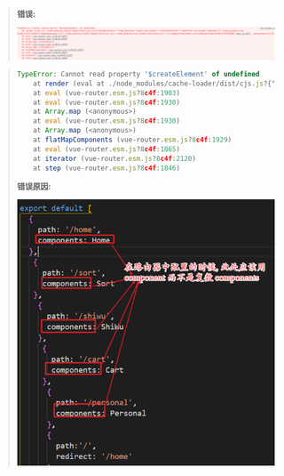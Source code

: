 > **错误:**
>
> ![1568736386892](images/1568736386892.png)

> ```js
> TypeError: Cannot read property '$createElement' of undefined
>     at render (eval at ./node_modules/cache-loader/dist/cjs.js?{"cacheDirectory":"node_modules/.cache/vue-loader","cacheIdentifier":"6ed7f7af-vue-loader-template"}!./node_modules/vue-loader/lib/loaders/templateLoader.js?!./node_modules/cache-loader/dist/cjs.js?!./node_modules/vue-loader/lib/index.js?!./src/pages/Home/Home.vue?vue&type=template&id=3bf6d6bb& (app.js:927), <anonymous>:6:16)
>     at eval (vue-router.esm.js?8c4f:1903)
>     at eval (vue-router.esm.js?8c4f:1930)
>     at Array.map (<anonymous>)
>     at eval (vue-router.esm.js?8c4f:1930)
>     at Array.map (<anonymous>)
>     at flatMapComponents (vue-router.esm.js?8c4f:1929)
>     at eval (vue-router.esm.js?8c4f:1865)
>     at iterator (vue-router.esm.js?8c4f:2120)
>     at step (vue-router.esm.js?8c4f:1846)
> ```
>
> **错误原因:**  
>
> ![1568736689457](images/1568736689457.png)

